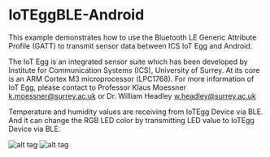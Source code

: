 # IoTEggBLE-Android

This example demonstrates how to use the Bluetooth LE Generic Attribute Profile (GATT) to transmit sensor data between ICS IoT Egg and Android. 

The IoT Egg is an integrated sensor suite which has been developed by Institute for Communication Systems (ICS), University of Surrey. At its core is an ARM Cortex M3 microprocessor (LPC1768). For more information of IoT Egg, please contact to Professor Klaus Moessner <k.moessner@surrey.ac.uk> or Dr. William Headley <w.headley@surrey.ac.uk>

Temperature and humidity values are receiving from IoTEgg Device via BLE. And it can change the RGB LED color by transmitting LED value to IoTEgg Device via BLE.
 
![alt tag](http://131.227.92.232/iotegg/image/ioteggble_android_scan.png)
![alt tag](http://131.227.92.232/iotegg/image/ioteggble_android_main.png)
